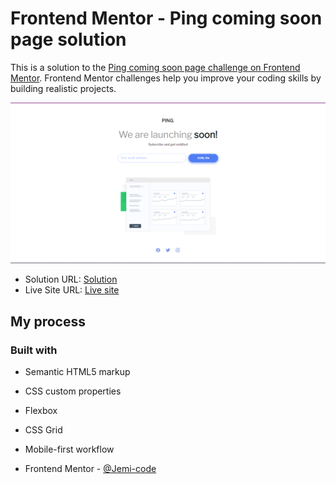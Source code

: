 # Frontend Mentor - Ping coming soon page solution

This is a solution to the [Ping coming soon page challenge on Frontend Mentor](https://www.frontendmentor.io/challenges/ping-single-column-coming-soon-page-5cadd051fec04111f7b848da). Frontend Mentor challenges help you improve your coding skills by building realistic projects. 



![](./screenshot.png)


- Solution URL: [Solution](https://github.com/Jemi-code/Ping_coming)
- Live Site URL: [Live site](https://jemi-code.github.io/Ping_coming/)

## My process

### Built with

- Semantic HTML5 markup
- CSS custom properties
- Flexbox
- CSS Grid
- Mobile-first workflow


- Frontend Mentor - [@Jemi-code](https://www.frontendmentor.io/profile/Jemi-code)
